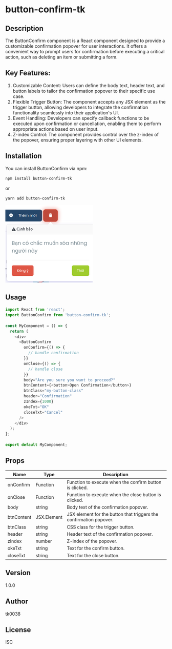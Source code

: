 # button-confirm-tk

## Description
The ButtonConfirm component is a React component designed to provide a customizable confirmation popover for user interactions. It offers a convenient way to prompt users for confirmation before executing a critical action, such as deleting an item or submitting a form.

## Key Features:
1. Customizable Content: Users can define the body text, header text, and button labels to tailor the confirmation popover to their specific use case.
2. Flexible Trigger Button: The component accepts any JSX element as the trigger button, allowing developers to integrate the confirmation functionality seamlessly into their application's UI.
3. Event Handling: Developers can specify callback functions to be executed upon confirmation or cancellation, enabling them to perform appropriate actions based on user input.
4. Z-index Control: The component provides control over the z-index of the popover, ensuring proper layering with other UI elements.

## Installation

You can install ButtonConfirm via npm:

```bash
npm install button-confirm-tk
```

or

```bash
yarn add button-confirm-tk
```

![Application Screenshot](prevew.png)

## Usage

```javascript
import React from 'react';
import ButtonConfirm from 'button-confirm-tk';

const MyComponent = () => {
  return (
    <div>
      <ButtonConfirm
        onConfirm={() => {
          // handle confirmation
        }}
        onClose={() => {
          // handle close
        }}
        body="Are you sure you want to proceed?"
        btnContent={<button>Open Confirmation</button>}
        btnClass="my-button-class"
        header="Confirmation"
        zIndex={1000}
        okeTxt="OK"
        closeTxt="Cancel"
      />
    </div>
  );
};

export default MyComponent;
```
## Props

| Name        | Type               | Description                                           |
|-------------|--------------------|-------------------------------------------------------|
| onConfirm   | Function           | Function to execute when the confirm button is clicked. |
| onClose     | Function           | Function to execute when the close button is clicked. |
| body        | string             | Body text of the confirmation popover.                |
| btnContent  | JSX.Element        | JSX element for the button that triggers the confirmation popover. |
| btnClass    | string             | CSS class for the trigger button.                     |
| header      | string             | Header text of the confirmation popover.              |
| zIndex      | number             | Z-index of the popover.                               |
| okeTxt      | string             | Text for the confirm button.                          |
| closeTxt    | string             | Text for the close button.                            |


## Version
1.0.0

## Author
tk0038

## License
ISC